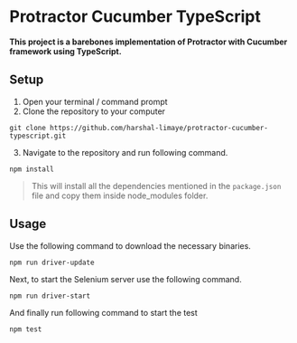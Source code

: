# Protractor Cucumber TypeScript

**This project is a barebones implementation of Protractor with Cucumber framework using TypeScript.**

## Setup
1. Open your terminal / command prompt
2. Clone the repository to your computer
```
git clone https://github.com/harshal-limaye/protractor-cucumber-typescript.git
```
3. Navigate to the repository and run following command.
```
npm install
```
> This will install all the dependencies mentioned in the ```package.json``` file and copy them inside node_modules folder.

## Usage
Use the following command to download the necessary binaries.
```
npm run driver-update
```
Next, to start the Selenium server use the following command.
```
npm run driver-start
```
And finally run following command to start the test
```
npm test
```